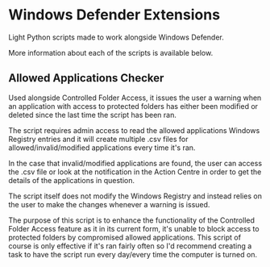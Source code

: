 # Windows Defender Extensions
Light Python scripts made to work alongside Windows Defender.

More information about each of the scripts is available below.
## Allowed Applications Checker
Used alongside Controlled Folder Access, it issues the user a warning when an application with access to protected folders has either been modified or deleted since the last time the script has been ran. 

The script requires admin access to read the allowed applications Windows Registry entries and it will create multiple .csv files for allowed/invalid/modified applications every time it's ran. 

In the case that invalid/modified applications are found, the user can access the .csv file or look at the notification in the Action Centre in order to get the details of the applications in question. 

The script itself does not modify the Windows Registry and instead relies on the user to make the changes whenever a warning is issued.

The purpose of this script is to enhance the functionality of the Controlled Folder Access feature as it in its current form, it's unable to block access to protected folders by compromised allowed applications. This script of course is only effective if it's ran fairly often so I'd recommend creating a task to have the script run every day/every time the computer is turned on. 
